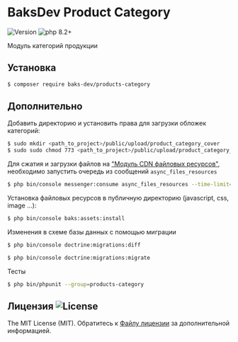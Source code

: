 # BaksDev Product Category

![Version](https://img.shields.io/badge/version-7.0.1-blue) ![php 8.2+](https://img.shields.io/badge/php-min%208.1-red.svg)

Модуль категорий продукции

## Установка

``` bash
$ composer require baks-dev/products-category
```

## Дополнительно

Добавить директорию и установить права для загрузки обложек категорий:

``` bash
$ sudo mkdir <path_to_project>/public/upload/product_category_cover
$ sudo sudo chmod 773 <path_to_project>/public/upload/product_category_cover
``` 

Для сжатия и загрузки файлов на ["Модуль CDN файловых ресурсов"](https://github.com/baks-dev/files-cdn), необходимо запустить очередь из сообщений `async_files_resources`

``` bash
$ php bin/console messenger:consume async_files_resources --time-limit=3600
``` 

Установка файловых ресурсов в публичную директорию (javascript, css, image ...):

``` bash
$ php bin/console baks:assets:install
```

Изменения в схеме базы данных с помощью миграции

``` bash
$ php bin/console doctrine:migrations:diff

$ php bin/console doctrine:migrations:migrate
```

Тесты

``` bash
$ php bin/phpunit --group=products-category
```


## Лицензия ![License](https://img.shields.io/badge/MIT-green)

The MIT License (MIT). Обратитесь к [Файлу лицензии](LICENSE.md) за дополнительной информацией.
